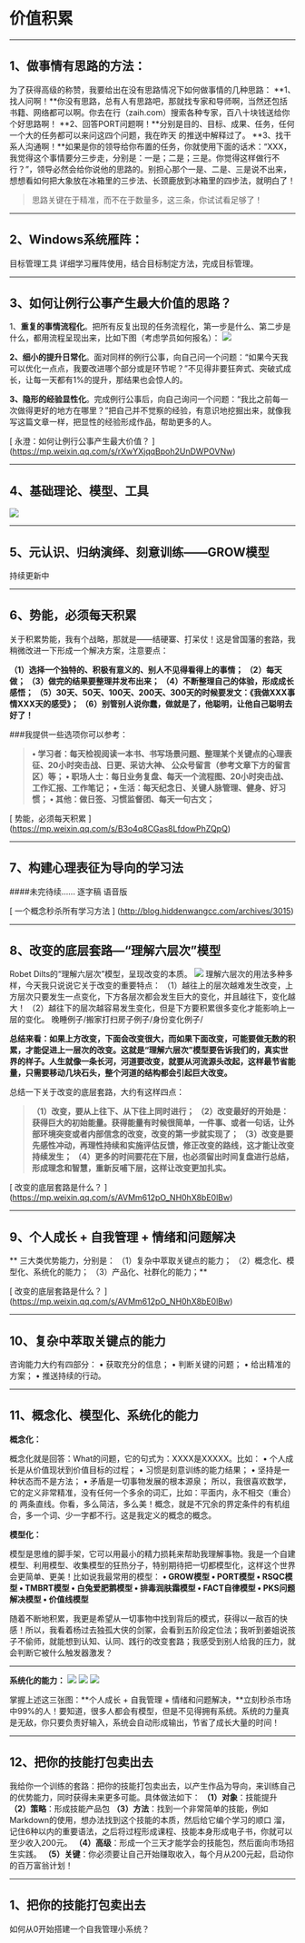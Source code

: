 # 价值积累
**********


## 1、做事情有思路的方法：

为了获得高级的称赞，我要给出在没有思路情况下如何做事情的几种思路：
**1、找人问啊！**你没有思路，总有人有思路吧，那就找专家和导师啊，当然还包括书籍、网络都可以啊。你去在行（zaih.com）搜索各种专家，百八十块钱送给你个好思路啊！
**2、回答PORT问题啊！**分别是目的、目标、成果、任务，任何一个大的任务都可以来问这四个问题，我在昨天
的推送中解释过了。
**3、找干系人沟通啊！**如果是你的领导给你布置的任务，你就使用下面的话术：“XXX，我觉得这个事情要分三步走，分别是：一是；二是；三是。你觉得这样做行不行？”，领导必然会给你说他的思路的。别担心那个一是、二是、三是说不出来，想想看如何把大象放在冰箱里的三步法、长颈鹿放到冰箱里的四步法，就明白了！

>思路关键在于精准，而不在于数量多，这三条，你试试看足够了！

****

## 2、Windows系统雁阵：
目标管理工具
详细学习雁阵使用，结合目标制定方法，完成目标管理。

*****

## 3、如何让例行公事产生最大价值的思路？

1、**重复的事情流程化**。把所有反复出现的任务流程化，第一步是什么、第二步是什么，都用流程呈现出来，比如下图（考虑学员如何报名）：
![](./_image/640.jpg)

**2、细小的提升日常化**。面对同样的例行公事，向自己问一个问题：“如果今天我可以优化一点点，我要改进哪个部分或是环节呢？”不见得非要狂奔式、突破式成长，让每一天都有1%的提升，那结果也会惊人的。

**3、隐形的经验显性化**。完成例行公事后，向自己询问一个问题：“我比之前每一次做得更好的地方在哪里？”把自己并不觉察的经验，有意识地挖掘出来，就像我写这篇文章一样，把显性的经验形成作品，帮助更多的人。

 [ 永澄：如何让例行公事产生最大价值？  ] (https://mp.weixin.qq.com/s/rXwYXjqqBpoh2UnDWPOVNw)
*****

## 4、基础理论、模型、工具
![](./_image/微信截图_20170715162907.png)


*****

## 5、元认识、归纳演绎、刻意训练——GROW模型

持续更新中


****

## 6、势能，必须每天积累
关于积累势能，我有个战略，那就是——结硬寨、打呆仗！这是曾国藩的套路，我稍微改进一下形成一个解决方案，注意要点：

**（1）选择一个独特的、积极有意义的、别人不见得看得上的事情；
（2）每天做；
（3）做完的结果要整理并发布出来；
（4）不断整理自己的体验，形成成长感悟；
（5）30天、50天、100天、200天、300天的时候要发文：《我做XXX事情XXX天的感受》；
（6）别管别人说你蠢，做就是了，他聪明，让他自己聪明去好了！**


###我提供一些选项你可以参考：
>**• 学习者：每天检视阅读一本书、书写场景问题、整理某个关键点的心理表征、20小时突击战、日更、采访大神、
公众号留言（参考文章下方的留言区）等；
• 职场人士：每日业务复盘、每天一个流程图、20小时突击战、工作汇报、工作笔记；
• 生活：每天纪念日、关键人脉管理、健身、好习惯；
• 其他：做日签、习惯监督团、每天一句古文；**


 [ 势能，必须每天积累 ] (https://mp.weixin.qq.com/s/B3o4q8CGas8LfdowPhZQpQ)
******

## 7、构建心理表征为导向的学习法

####未完待续......
逐字稿
语音版

 [ 一个概念秒杀所有学习方法 ] (http://blog.hiddenwangcc.com/archives/3015)


*****

## 8、改变的底层套路—“理解六层次”模型
Robet Dilts的“理解六层次”模型，呈现改变的本质。
![](./_image/微信截图_20170715175822.png)
理解六层次的用法多种多样，今天我只说说它关于改变的重要特点：
（1）越往上的层次越难发生改变，上方层次只要发生一点变化，下方各层次都会发生巨大的变化，并且越往下，变化越大！
（2）越往下的层次越容易发生变化，但是下方要积累很多变化才能影响上一层的变化。
晚睡例子/搬家打扫房子例子/身份变化例子/

**总结来看：如果上方改变，下面会改变很大，而如果下面改变，可能要做无数的积累，才能促进上一层次的改变。这就是“理解六层次”模型要告诉我们的，真实世界的样子。人生就像一条长河，河道要改变，就要从河流源头改起，这样最节省能量，只需要移动几块石头，整个河道的结构都会引起巨大改变。**

总结一下关于改变的底层套路，大约有这样四点：

>**（1）改变，要从上往下、从下往上同时进行；
（2）改变最好的开始是：获得巨大的初始能量。获得能量有时候很简单，一件事、或者一句话，让外部环境突变或者内部信念的改变，改变的第一步就实现了；
（3）改变是要先感性冲动，再理性持续和实施评估反馈，修正改变的路线，这才能让改变持续发生；
（4）更多的时间要花在下层，也必须留出时间复盘进行总结，形成理念和智慧，重新反哺下层，这样让改变更加扎实。**


 [ 改变的底层套路是什么？ ] (https://mp.weixin.qq.com/s/AVMm612pO_NH0hX8bE0lBw)

*****

## 9、个人成长 + 自我管理 + 情绪和问题解决


** 三大类优势能力，分别是：
（1）复杂中萃取关键点的能力；
（2）概念化、模型化、系统化的能力；
（3）产品化、社群化的能力；**

 [ 改变的底层套路是什么？ ] (https://mp.weixin.qq.com/s/AVMm612pO_NH0hX8bE0lBw)

*****

## 10、复杂中萃取关键点的能力

咨询能力大约有四部分：
• 获取充分的信息；
• 判断关键的问题；
• 给出精准的方案；
• 推送持续的行动。

****
## 11、概念化、模型化、系统化的能力

**概念化：**

概念化就是回答：What的问题，它的句式为：XXXX是XXXXX。比如：
• 个人成长是从价值现状到价值目标的过程；
• 习惯是刻意训练的能力结果；
• 坚持是一种状态而不是方法；
• 矛盾是一切事物发展的根本源泉；
所以，我很喜欢数学，它的定义非常精准，没有任何一个多余的词汇，比如：平面内，永不相交（重合）的
两条直线。你看，多么简洁，多么美！概念，就是不冗余的界定条件的有机组合，多一个词、少一字都不行。这是我定义的概念的概念。

**模型化：**

模型是思维的脚手架，它可以用最小的精力损耗来帮助我理解事物。我是一个自建模型、利用模型、收集模型的狂热分子，特别期待把一切都模型化，这样这个世界会更简单、更美！比如说我最常用的模型：
**• GROW模型
• PORT模型
• RSQC模型
• TMBRT模型
• 白兔爱肥鹅模型
• 排毒润肤霜模型
• FACT自律模型
• PKS问题解决模型
• 价值线模型**

随着不断地积累，我更是希望从一切事物中找到背后的模式，获得以一敌百的快感！所以，我看着杨过去独孤大侠的剑冢，会看到五阶段定位法；我听到姜姐说孩子不偷师，就能想到认知、认同、践行的改变套路；我感受到别人给我的压力，就会判断它被什么触发器激发？

*****

**系统化的能力：**
![](./_image/微信截图_20170715182312.png)
![](./_image/微信截图_20170715182301.png)
![](./_image/3.png)

掌握上述这三张图：**个人成长 + 自我管理 + 情绪和问题解决，**立刻秒杀市场中99%的人！要知道，很多人都会有模型，但是不见得拥有系统。系统的力量真是无敌，你只要负责好输入，系统会自动形成输出，节省了成长大量的时间！

*****

## 12、把你的技能打包卖出去

我给你一个训练的套路：把你的技能打包卖出去，以产生作品为导向，来训练自己的优势能力，同时获得未来更多可能。具体做法如下：
**（1）对象**：技能提升
**（2）策略**：形成技能产品包
**（3）方法**：找到一个非常简单的技能，例如Markdown的使用，想办法找到这个技能的本质，然后给它编个学习的顺口
溜，记住6种以内的重要语法，之后将过程形成课程、技能本身形成电子书，你就可以至少收入200元。
**（4）高级**：形成一个三天才能学会的技能包，然后面向市场招生实践。
**（5）关键**：你必须要让自己开始赚取收入，每个月从200元起，启动你的百万富翁计划！

*******

## 1、把你的技能打包卖出去

如何从0开始搭建一个自我管理小系统？



